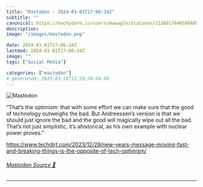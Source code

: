 ```yaml
---
title: "Mastodon - 2024-01-01T17:06:24Z"
subtitle: ""
canonical: https://hachyderm.io/users/mweagle/statuses/111681784050048514
description:
image: "/images/mastodon.png"

date: 2024-01-01T17:06:24Z
lastmod: 2024-01-01T17:06:24Z
image: ""
tags: ["Social Media"]

categories: ["mastodon"]
# generated: 2025-03-16T12:33:30-04:00
---
```

![Mastodon](/images/mastodon.png)

<p>“That’s the optimism: that with some effort we can make sure that the good of technology outweighs the bad. But Andreessen’s version is that we should just ignore the bad and the good will magically wipe out all the bad. That’s not just simplistic, it’s ahistorical, as his own example with nuclear power proves.”</p><p><a href="https://www.techdirt.com/2023/12/29/new-years-message-moving-fast-and-breaking-things-is-the-opposite-of-tech-optimism/" target="_blank" rel="nofollow noopener noreferrer" translate="no"><span class="invisible">https://www.</span><span class="ellipsis">techdirt.com/2023/12/29/new-ye</span><span class="invisible">ars-message-moving-fast-and-breaking-things-is-the-opposite-of-tech-optimism/</span></a></p>


###### [Mastodon Source 🐘](https://hachyderm.io/@mweagle/111681784050048514)

___
